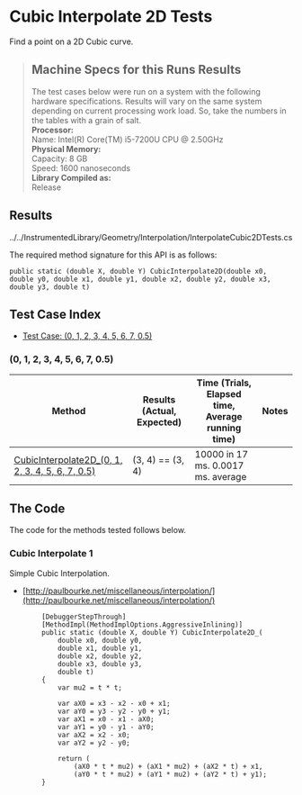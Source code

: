 # Cubic Interpolate 2D Tests

Find a point on a 2D Cubic curve.

> ## Machine Specs for this Runs Results
> The test cases below were run on a system with the following hardware specifications. Results will vary on the same system depending on current processing work load. So, take the numbers in the tables with a grain of salt.  
> **Processor:**  
> Name: Intel(R) Core(TM) i5-7200U CPU @ 2.50GHz  
  > **Physical Memory:**  
> Capacity: 8 GB  
> Speed: 1600 nanoseconds  
  > **Library Compiled as:**  
> Release  

## Results

../../InstrumentedLibrary/Geometry/Interpolation/InterpolateCubic2DTests.cs

The required method signature for this API is as follows:

```CSharp
public static (double X, double Y) CubicInterpolate2D(double x0, double y0, double x1, double y1, double x2, double y2, double x3, double y3, double t)
```

## Test Case Index

- [Test Case: (0, 1, 2, 3, 4, 5, 6, 7, 0.5)](#0,-1,-2,-3,-4,-5,-6,-7,-0.5)

### (0, 1, 2, 3, 4, 5, 6, 7, 0.5)

| Method | Results (Actual, Expected) | Time (Trials, Elapsed time, Average running time) | Notes |
|---|---|---|---|
| [CubicInterpolate2D_(0, 1, 2, 3, 4, 5, 6, 7, 0.5)](#Cubic-Interpolate-1) | (3, 4) == (3, 4) | 10000 in 17 ms. 0.0017 ms. average |  |

## The Code

The code for the methods tested follows below.

### Cubic Interpolate 1

Simple Cubic Interpolation.  
- [http://paulbourke.net/miscellaneous/interpolation/](http://paulbourke.net/miscellaneous/interpolation/)

```CSharp
        [DebuggerStepThrough]
        [MethodImpl(MethodImplOptions.AggressiveInlining)]
        public static (double X, double Y) CubicInterpolate2D_(
            double x0, double y0,
            double x1, double y1,
            double x2, double y2,
            double x3, double y3,
            double t)
        {
            var mu2 = t * t;

            var aX0 = x3 - x2 - x0 + x1;
            var aY0 = y3 - y2 - y0 + y1;
            var aX1 = x0 - x1 - aX0;
            var aY1 = y0 - y1 - aY0;
            var aX2 = x2 - x0;
            var aY2 = y2 - y0;

            return (
                (aX0 * t * mu2) + (aX1 * mu2) + (aX2 * t) + x1,
                (aY0 * t * mu2) + (aY1 * mu2) + (aY2 * t) + y1);
        }
```


